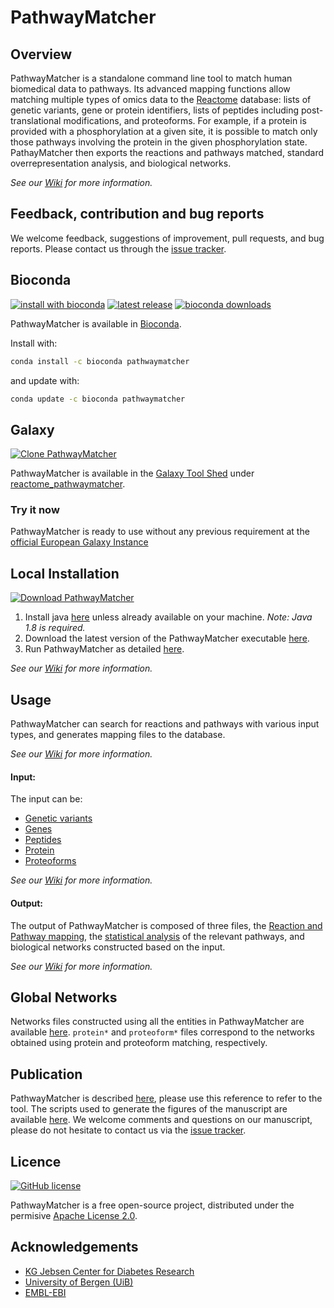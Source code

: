 PathwayMatcher
======

## Overview

PathwayMatcher is a standalone command line tool to match human biomedical data to pathways. Its advanced mapping functions allow matching multiple types of omics data to the [Reactome](http://www.reactome.org/) database: lists of genetic variants, gene or protein identifiers, lists of peptides including post-translational modifications, and proteoforms. For example, if a protein is provided with a phosphorylation at a given site, it is possible to match only those pathways involving the protein in the given phosphorylation state. PathayMatcher then exports the reactions and pathways matched, standard overrepresentation analysis, and biological networks.  

*See our [Wiki](https://github.com/PathwayAnalysisPlatform/PathwayMatcher/wiki) for more information.*

## Feedback, contribution and bug reports

We welcome feedback, suggestions of improvement, pull requests, and bug reports. Please contact us through the [issue tracker](https://github.com/PathwayAnalysisPlatform/PathwayMatcher/issues).

## Bioconda

[![install with bioconda](https://img.shields.io/badge/install%20with-bioconda-brightgreen.svg?style=flat-square)](http://bioconda.github.io/recipes/pathwaymatcher/README.html)
[![latest release](https://anaconda.org/bioconda/pathwaymatcher/badges/latest_release_date.svg)](http://bioconda.github.io/recipes/pathwaymatcher/README.html)
[![bioconda downloads](https://anaconda.org/bioconda/pathwaymatcher/badges/downloads.svg)](http://bioconda.github.io/recipes/pathwaymatcher/README.html)

PathwayMatcher is available in [Bioconda](https://anaconda.org/bioconda/pathwaymatcher). 

Install with:

```bash
conda install -c bioconda pathwaymatcher
```

and update with:

```bash
conda update -c bioconda pathwaymatcher
```

## Galaxy
[![Clone PathwayMatcher](https://img.shields.io/badge/clone%20in-galaxy-brightgreen.svg?style=flat-square)](https://toolshed.g2.bx.psu.edu/view/galaxyp/reactome_pathwaymatcher/f66af2b04a98)

PathwayMatcher is available in the [Galaxy Tool Shed](https://toolshed.g2.bx.psu.edu) under [reactome_pathwaymatcher](https://toolshed.g2.bx.psu.edu/repository?repository_id=6d75f02b86acc421).

### Try it now

PathwayMatcher is ready to use without any previous requirement at the [official European Galaxy Instance](https://usegalaxy.eu/?tool_id=toolshed.g2.bx.psu.edu%2Frepos%2Fgalaxyp%2Freactome_pathwaymatcher%2Freactome_pathwaymatcher)


## Local Installation
[![Download PathwayMatcher](https://img.shields.io/badge/download-all%20platforms-brightgreen.svg?style=flat-square)](https://github.com/PathwayAnalysisPlatform/PathwayMatcher/releases)

1. Install java [here](https://www.java.com/en/download) unless already available on your machine. _Note: Java 1.8 is required._
2. Download the latest version of the PathwayMatcher executable [here](https://github.com/PathwayAnalysisPlatform/PathwayMatcher/releases).
3. Run PathwayMatcher as detailed [here](https://github.com/PathwayAnalysisPlatform/PathwayMatcher/wiki/Usage).

*See our [Wiki](https://github.com/PathwayAnalysisPlatform/PathwayMatcher/wiki/Installation) for more information.*

## Usage

PathwayMatcher can search for reactions and pathways with various input types, and generates mapping files to the database.

*See our [Wiki](https://github.com/PathwayAnalysisPlatform/PathwayMatcher/wiki/Usage) for more information.*

#### Input:

The input can be:
* [Genetic variants](https://github.com/PathwayAnalysisPlatform/PathwayMatcher/wiki/Input#genetic-variants)
* [Genes](https://github.com/PathwayAnalysisPlatform/PathwayMatcher/wiki/Input#genes)
* [Peptides](https://github.com/PathwayAnalysisPlatform/PathwayMatcher/wiki/Input#peptides)
* [Protein](https://github.com/PathwayAnalysisPlatform/PathwayMatcher/wiki/Input#proteins)
* [Proteoforms](https://github.com/PathwayAnalysisPlatform/PathwayMatcher/wiki/Input#proteoforms)

*See our [Wiki](https://github.com/PathwayAnalysisPlatform/PathwayMatcher/wiki/Input) for more information.*

#### Output:

The output of PathwayMatcher is composed of three files, the [Reaction and Pathway mapping](https://github.com/PathwayAnalysisPlatform/PathwayMatcher/wiki/Output#search), the [statistical analysis](https://github.com/PathwayAnalysisPlatform/PathwayMatcher/wiki/Output#analysis) of the relevant pathways, and biological networks constructed based on the input.

*See our [Wiki](https://github.com/PathwayAnalysisPlatform/PathwayMatcher/wiki/Output) for more information.*

## Global Networks

Networks files constructed using all the entities in PathwayMatcher are available [here](https://github.com/PathwayAnalysisPlatform/PathwayMatcher/tree/master/resources/networks/all). `protein*` and `proteoform*` files correspond to the networks obtained using protein and proteoform matching, respectively.

## Publication

PathwayMatcher is described [here](https://doi.org/10.1101/375097), please use this reference to refer to the tool. The scripts used to generate the figures of the manuscript are available [here](https://github.com/PathwayAnalysisPlatform/PathwayMatcher/tree/master/docs/figures/scripts). We welcome comments and questions on our manuscript, please do not hesitate to contact us via the [issue tracker](https://github.com/PathwayAnalysisPlatform/PathwayMatcher/issues).

## Licence
[![GitHub license](http://dmlc.github.io/img/apache2.svg)](https://github.com/PathwayAnalysisPlatform/PathwayMatcher/blob/master/LICENSE.txt)

PathwayMatcher is a free open-source project, distributed under the permisive [Apache License 2.0](https://github.com/PathwayAnalysisPlatform/PathwaySearch/blob/master/LICENSE.txt "Apache Licence"). 

## Acknowledgements

* [KG Jebsen Center for Diabetes Research](http://www.uib.no/en/diabetes "KG Jebsen Center for Diabetes Research Homepage")
* [University of Bergen (UiB)](http://www.uib.no/en "UiB's Homepage")
* [EMBL-EBI](http://www.ebi.ac.uk/ "EBI's Homepage")
